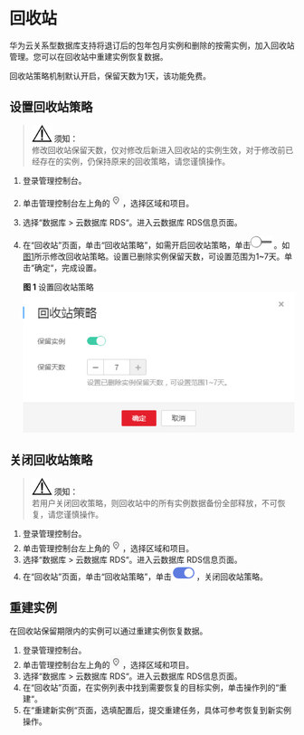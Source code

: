 # 回收站<a name="rds_sqlserver_recycle"></a>

华为云关系型数据库支持将退订后的包年包月实例和删除的按需实例，加入回收站管理。您可以在回收站中重建实例恢复数据。

回收站策略机制默认开启，保留天数为1天，该功能免费。

## 设置回收站策略<a name="rds_mysql_recycle_section156761031105110"></a>

>![](public_sys-resources/icon-notice.gif) **须知：**   
>修改回收站保留天数，仅对修改后新进入回收站的实例生效，对于修改前已经存在的实例，仍保持原来的回收策略，请您谨慎操作。  

1.  登录管理控制台。
2.  单击管理控制台左上角的![](figures/Region灰色图标.png)，选择区域和项目。
3.  选择“数据库  \>  云数据库 RDS“。进入云数据库 RDS信息页面。
4.  在“回收站”页面，单击“回收站策略”，如需开启回收站策略，单击![](figures/off-(2).png)。如[图1](#rds_mysql_recycle_fig116532320123)所示修改回收站策略。设置已删除实例保留天数，可设置范围为1\~7天。单击“确定“，完成设置。

    **图 1**  设置回收站策略<a name="rds_mysql_recycle_fig116532320123"></a>  
    ![](figures/设置回收站策略.png "设置回收站策略")


## 关闭回收站策略<a name="rds_mysql_recycle_section2014719552564"></a>

>![](public_sys-resources/icon-notice.gif) **须知：**   
>若用户关闭回收策略，则回收站中的所有实例数据备份全部释放，不可恢复，请您谨慎操作。  

1.  登录管理控制台。
2.  单击管理控制台左上角的![](figures/Region灰色图标.png)，选择区域和项目。
3.  选择“数据库  \>  云数据库 RDS“。进入云数据库 RDS信息页面。
4.  在“回收站”页面，单击“回收站策略”，单击![](figures/开启按钮-4.png)，关闭回收站策略。

## 重建实例<a name="rds_mysql_recycle_section28825535526"></a>

在回收站保留期限内的实例可以通过重建实例恢复数据。

1.  登录管理控制台。
2.  单击管理控制台左上角的![](figures/Region灰色图标.png)，选择区域和项目。
3.  选择“数据库  \>  云数据库 RDS“。进入云数据库 RDS信息页面。
4.  在“回收站”页面，在实例列表中找到需要恢复的目标实例，单击操作列的“重建“。
5.  在“重建新实例“页面，选填配置后，提交重建任务，具体可参考恢复到新实例操作。

